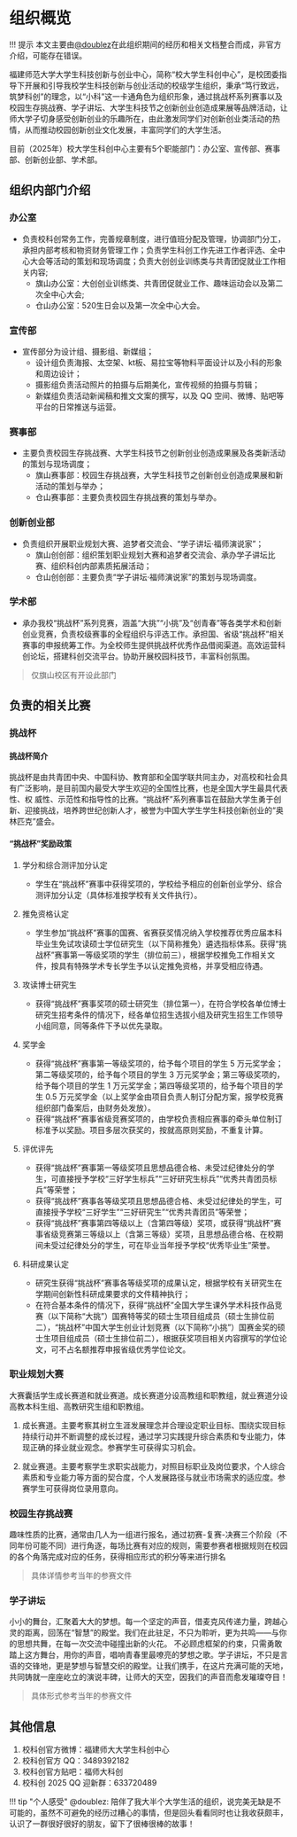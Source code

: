 
# 组织概览

!!! 提示
    本文主要由[@doublez](https://github.com/future-gole)在此组织期间的经历和相关文档整合而成，非官方介绍，可能存在错误。

福建师范大学大学生科技创新与创业中心，简称“校大学生科创中心”，是校团委指导下开展和引导我校学生科技创新与创业活动的校级学生组织，秉承“笃行致远，筑梦科创”的理念，以“小科”这一卡通角色为组织形象，通过挑战杯系列赛事以及校园生存挑战赛、学子讲坛、大学生科技节之创新创业创造成果展等品牌活动，让师大学子切身感受创新创业的乐趣所在，由此激发同学们对创新创业类活动的热情，从而推动校园创新创业文化发展，丰富同学们的大学生活。

目前（2025年）校大学生科创中心主要有5个职能部门：办公室、宣传部、赛事部、创新创业部、学术部。

## 组织内部门介绍

### 办公室

- 负责校科创常务工作，完善规章制度，进行值班分配及管理，协调部门分工，承担内部考核和物资财务管理工作；负责学生科创工作先进工作者评选、全中心大会等活动的策划和现场调度；负责大创创业训练类与共青团促就业工作相关内容;
  - 旗山办公室：大创创业训练类、共青团促就业工作、趣味运动会以及第二次全中心大会;
  - 仓山办公室：520生日会以及第一次全中心大会。

### 宣传部

- 宣传部分为设计组、摄影组、新媒组；
  - 设计组负责海报、太空架、kt板、易拉宝等物料平面设计以及小科的形象和周边设计；
  - 摄影组负责活动照片的拍摄与后期美化，宣传视频的拍摄与剪辑；
  - 新媒组负责活动新闻稿和推文文案的撰写，以及 QQ 空间、微博、贴吧等平台的日常推送与运营。

### 赛事部

- 主要负责校园生存挑战赛、大学生科技节之创新创业创造成果展及各类新活动的策划与现场调度；
  - 旗山赛事部：校园生存挑战赛，大学生科技节之创新创业创造成果展和新活动的策划与举办；
  - 仓山赛事部：主要负责校园生存挑战赛的策划与举办。

### 创新创业部

- 负责组织开展职业规划大赛、追梦者交流会、“学子讲坛·福师演说家”；
  - 旗山创创部：组织策划职业规划大赛和追梦者交流会、承办学子讲坛比赛、组织科创内部素质拓展活动；
  - 仓山创创部：主要负责“学子讲坛·福师演说家”的策划与现场调度。

### 学术部

- 承办我校“挑战杯”系列竞赛，涵盖“大挑”“小挑”及“创青春”等各类学术和创新创业竞赛，负责校级赛事的全程组织与评选工作。承担国、省级“挑战杯”相关赛事的申报统筹工作。为全校师生提供挑战杯优秀作品借阅渠道。高效运营科创论坛，搭建科创交流平台。协助开展校园科技节，丰富科创氛围。
>仅旗山校区有开设此部门

## 负责的相关比赛

### 挑战杯

#### 挑战杯简介

挑战杯是由共青团中央、中国科协、教育部和全国学联共同主办，对高校和社会具有广泛影响，是目前国内最受大学生欢迎的全国性比赛，也是全国大学生最具代表性、权 威性、示范性和指导性的比赛。“挑战杯”系列赛事旨在鼓励大学生勇于创新、迎接挑战，培养跨世纪创新人才，被誉为中国大学生学生科技创新创业的“奥林匹克”盛会。

#### “挑战杯”奖励政策

1. 学分和综合测评加分认定
    - 学生在“挑战杯”赛事中获得奖项的，学校给予相应的创新创业学分、综合测评加分认定（具体标准按学校有关文件执行）。

2. 推免资格认定
    - 学生参加“挑战杯”赛事的国赛、省赛获奖情况纳入学校推荐优秀应届本科毕业生免试攻读硕士学位研究生（以下简称推免）遴选指标体系。获得“挑战杯”赛事第一等级奖项的学生（排位前三），根据学校推免工作相关文件，按具有特殊学术专长学生予以认定推免资格，并享受相应待遇。

3. 攻读博士研究生
    - 获得“挑战杯”赛事奖项的硕士研究生（排位第一），在符合学校各单位博士研究生招考条件的情况下，经各单位招生选拔小组及研究生招生工作领导小组同意，同等条件下予以优先录取。

4. 奖学金
    - 获得“挑战杯”赛事第一等级奖项的，给予每个项目的学生 5 万元奖学金；第二等级奖项的，给予每个项目的学生 3 万元奖学金；第三等级奖项的，给予每个项目的学生 1 万元奖学金；第四等级奖项的，给予每个项目的学生 0.5 万元奖学金（以上奖学金由项目负责人制订分配方案，报学校竞赛组织部门备案后，由财务处发放）。
    - 获得“挑战杯”赛事省级竞赛奖项的，由学校负责相应赛事的牵头单位制订标准予以奖励。项目多层次获奖的，按就高原则奖励，不重复计算。

5. 评优评先
    - 获得“挑战杯”赛事第一等级奖项且思想品德合格、未受过纪律处分的学生，可直接授予学校“三好学生标兵”“三好研究生标兵”“优秀共青团员标兵”等荣誉；
    - 获得“挑战杯”赛事各等级奖项且思想品德合格、未受过纪律处的学生，可直接授予学校“三好学生”“三好研究生”“优秀共青团员”等荣誉；
    - 获得“挑战杯”赛事第四等级以上（含第四等级）奖项，或获得“挑战杯”赛事省级竞赛第三等级以上（含第三等级）奖项，且思想品德合格、在校期间未受过纪律处分的学生，可在毕业当年授予学校“优秀毕业生”荣誉。

6. 科研成果认定
    - 研究生获得“挑战杯”赛事各等级奖项的成果认定，根据学校有关研究生在学期间创新性科研成果要求的文件精神执行；
    - 在符合基本条件的情况下，获得“挑战杯”全国大学生课外学术科技作品竞赛（以下简称“大挑”）国赛特等奖的硕士生项目组成员（硕士生排位前二），“挑战杯”中国大学生创业计划竞赛（以下简称“小挑”）国赛金奖的硕士生项目组成员（硕士生排位前二），根据获奖项目相关内容撰写的学位论文，可不占名额推荐申报省级优秀学位论文。

### 职业规划大赛

大赛囊括学生成长赛道和就业赛道。成长赛道分设高教组和职教组，就业赛道分设高教本科生组、高教研究生组和职教组。

1. 成长赛道。主要考察其树立生涯发展理念并合理设定职业目标、围绕实现目标持续行动并不断调整的成长过程，通过学习实践提升综合素质和专业能力，体现正确的择业就业观念。参赛学生可获得实习机会。

2. 就业赛道。主要考察学生求职实战能力，对照目标职业及岗位要求，个人综合素质和专业能力等方面的契合度，个人发展路径与就业市场需求的适应度。参赛学生可获得岗位录用意向。

### 校园生存挑战赛

趣味性质的比赛，通常由几人为一组进行报名，通过初赛-复赛-决赛三个阶段（不同年份可能不同）进行角逐，每场比赛有对应的规则，需要参赛者根据规则在校园的各个角落完成对应的任务，获得相应形式的积分等来进行排名
>具体详情参考当年的参赛文件

### 学子讲坛

小小的舞台，汇聚着大大的梦想。每一个坚定的声音，借麦克风传递力量，跨越心灵的距离，回荡在“智慧”的殿堂。我们在此驻足，不只为聆听，更为共鸣——与你的思想共舞，在每一次交流中碰撞出新的火花。
不必顾虑框架的约束，只需勇敢踏上这方舞台，用你的声音，唱响青春里最嘹亮的梦想之歌。学子讲坛，不只是言语的交锋地，更是梦想与智慧交织的殿堂。让我们携手，在这片充满可能的天地，共同铸就一座座屹立的演说丰碑，让师大的天空，因我们的声音而愈发璀璨夺目！
>具体形式参考当年的参赛文件

## 其他信息

1. 校科创官方微博：福建师大大学生科创中心
2. 校科创官方 QQ：3489392182
3. 校科创官方贴吧：福师大科创
4. 校科创 2025 QQ 迎新群：633720489

!!! tip "个人感受"
    @doublez: 陪伴了我大半个大学生活的组织，说完美无缺是不可能的，虽然不可避免的经历过糟心的事情，但是回头看看同时也让我收获颇丰，认识了一群很好很好的朋友，留下了很棒很棒的故事！

